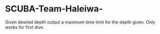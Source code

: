 # SCUBA-Team-Haleiwa-
Given desired depth output a maximum time limit for the depth given.
Only works for first dive.
